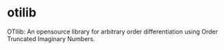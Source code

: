 # otilib
OTIlib: An opensource library for arbitrary order differentiation using Order Truncated Imaginary Numbers.
